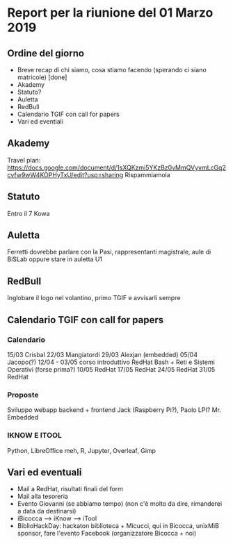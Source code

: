 # Report per la riunione del 01 Marzo 2019

## Ordine del giorno

- Breve recap di chi siamo, cosa stiamo facendo (sperando ci siano matricole) [done]
- Akademy
- Statuto?
- Auletta
- RedBull
- Calendario TGIF con call for papers
- Vari ed eventiali

## Akademy

Travel plan: https://docs.google.com/document/d/1sXQKzmi5YKzBz0vMmQVyvmLcGq2cvfw9wW4KOPHyTxU/edit?usp=sharing
Rispammiamola

## Statuto

Entro il 7 Kowa

## Auletta

Ferretti dovrebbe parlare con la Pasi, rappresentanti magistrale, aule di BiSLab oppure stare in auletta U1

## RedBull

Inglobare il logo nel volantino, primo TGIF e avvisarli sempre

## Calendario TGIF con call for papers

### Calendario

15/03 Crisbal
22/03 Mangiatordi
29/03 Alexjan (embedded)
05/04 Jacopo(?)
12/04 -
03/05 corso introduttivo RedHat Bash + Reti e Sistemi Operativi (forse prima?)
10/05 RedHat
17/05 RedHat
24/05 RedHat
31/05 RedHat

### Proposte

Sviluppo webapp backend + frontend
Jack (Raspberry Pi?), Paolo
LPI?
Mr. Embedded

### IKNOW E ITOOL

Python, LibreOffice meh, R, Jupyter, Overleaf, Gimp

## Vari ed eventuali

- Mail a RedHat, risultati finali del form
- Mail alla tesoreria
- Evento Giovanni (se abbiamo tempo) (non c'è molto da dire, rimanderei a data da destinarsi)
- iBicocca --> iKnow --> iTool
- BiblioHackDay: hackaton biblioteca + Micucci, qui in Bicocca, unixMiB sponsor, fare l'evento Facebook (organizzatore Bicocca + noi)
